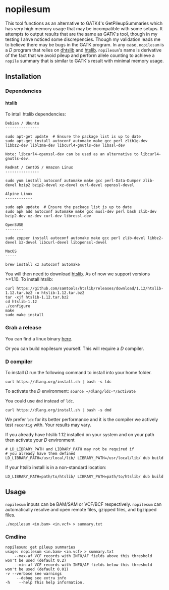 nopilesum
=========

This tool functions as an alternative to GATK4's GetPileupSummaries which has very high memory usage that may be incompatible with some setups. It attempts to output results that are the same as GATK's tool, though in my testing I ahve noticed some discrepencies. Though my validation leads me to believe there may be bugs in the GATK program. In any case, `nopilesum` is a *D* program that relies on [dhtslib](https://github.com/blachlylab/dhtslib) and [htslib](https://github.com/samtools/htslib). `nopilesum`'s name is derivative of the fact that we avoid pileup and perform allele counting to achieve a `nopile` summary that is similar to GATK's result with minimal memory usage.

## Installation
### Dependencies
#### htslib
To intall htslib dependencies:
```
Debian / Ubuntu
---------------

sudo apt-get update  # Ensure the package list is up to date
sudo apt-get install autoconf automake make gcc perl zlib1g-dev libbz2-dev liblzma-dev libcurl4-gnutls-dev libssl-dev

Note: libcurl4-openssl-dev can be used as an alternative to libcurl4-gnutls-dev.

RedHat / CentOS / Amazon Linux
---------------

sudo yum install autoconf automake make gcc perl-Data-Dumper zlib-devel bzip2 bzip2-devel xz-devel curl-devel openssl-devel

Alpine Linux
------------

sudo apk update  # Ensure the package list is up to date
sudo apk add autoconf automake make gcc musl-dev perl bash zlib-dev bzip2-dev xz-dev curl-dev libressl-dev

OpenSUSE
--------

sudo zypper install autoconf automake make gcc perl zlib-devel libbz2-devel xz-devel libcurl-devel libopenssl-devel

MacOS
-----

brew install xz autoconf automake
```
You will then need to download [htslib](http://www.htslib.org/download/).
As of now we support versions >=1.10. To install htslib:
```
curl https://github.com/samtools/htslib/releases/download/1.12/htslib-1.12.tar.bz2 -o htslib-1.12.tar.bz2
tar -xjf htslib-1.12.tar.bz2
cd htslib-1.12
./configure
make 
sudo make install
```
### Grab a release
You can find a linux binary [here]().

Or you can build nopilesum yourself. This will require a *D* compiler.

### D compiler
To install *D* run the following command to install into your home folder. 
```
curl https://dlang.org/install.sh | bash -s ldc
```
To activate the *D* environment: `source ~/dlang/ldc-*/activate`

You could use `dmd` instead of `ldc`.
```
curl https://dlang.org/install.sh | bash -s dmd
```
We prefer `ldc` for its better performance and it is the compiler we actively test `recontig` with.
Your results may vary.

If you already have htslib 1.12 installed on your system and on your path then activate your *D* environment
```
# LD_LIBRARY_PATH and LIBRARY_PATH may not be required if 
# you already have them defined
LD_LIBRARY_PATH=/usr/local/lib/ LIBRARY_PATH=/usr/local/lib/ dub build
```

If your htslib install is in a non-standard location:
```
LD_LIBRARY_PATH=path/to/htslib/ LIBRARY_PATH=path/to/htslib/ dub build
```

## Usage
`nopilesum` inputs can be BAM/SAM or VCF/BCF respectively. `nopilesum` can automatically resolve and open remote files, gzipped files, and bgzipped files.
```
./nopilesum <in.bam> <in.vcf> > summary.txt
```

### Cmdline
```
nopilesum: get pileup summaries
usage: nopilesum <in.bam> <in.vcf> > summary.txt
    --max-af VCF records with INFO/AF fields above this threshold won't be used (default 0.2)
    --min-af VCF records with INFO/AF fields below this threshold won't be used (default 0.01)
-v --verbose see warnings
     --debug see extra info
-h    --help This help information.
```
